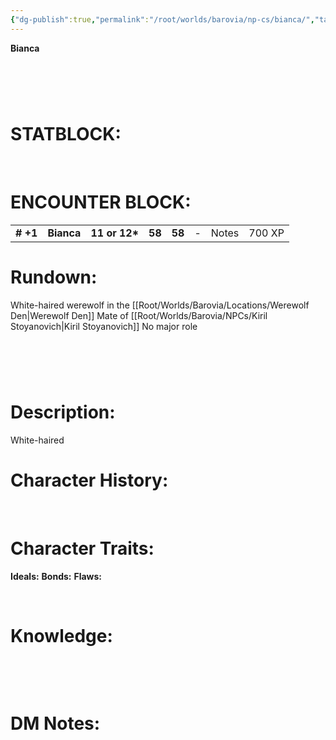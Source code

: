 ```yaml
---
{"dg-publish":true,"permalink":"/root/worlds/barovia/np-cs/bianca/","tags":["Barovia"]}
---
```


**Bianca**


#  

# **STATBLOCK:**

 

# **ENCOUNTER BLOCK:**

|           |            |                |        |        |     |       |        |
|-----------|------------|----------------|--------|--------|-----|-------|--------|
| **\# +1** | **Bianca** | **11 or 12\*** | **58** | **58** | \-  | Notes | 700 XP |

# **Rundown:**

White-haired werewolf in the [[Root/Worlds/Barovia/Locations/Werewolf Den\|Werewolf Den]]
Mate of [[Root/Worlds/Barovia/NPCs/Kiril Stoyanovich\|Kiril Stoyanovich]]
No major role

#  

# **Description:**

White-haired
 

# **Character History:**

 
 

# **Character Traits:** 


**Ideals:**
**Bonds:**
**Flaws:**

 

# **Knowledge:**

 

 

# **DM Notes:**

 